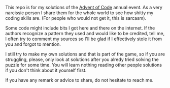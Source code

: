 This repo is for my solutions of the [Advent of Code](https://adventofcode.com)
annual event. As a very narcissic person I share them for the whole world to
see how shitty my coding skills are. (For people who would not get it,
this is sarcasm).

Some code might include bits I got here and there on the internet. If the
authors recognize a pattern they used and would like to be credited, tell me,
I often try to comment my sources so I'll be glad if I effectively stole it
from you and forgot to mention.

I still try to make my own solutions and that is part of the game, so if
you are struggling, please, only look at solutions after you alredy tried
solving the puzzle for some time. You will learn nothing reading other
people solutions if you don't think about it yourself first.

If you have any remark or advice to share, do not hesitate to reach me.
